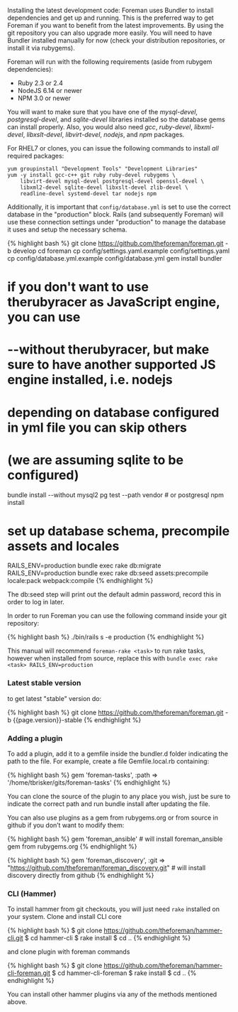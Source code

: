 
Installing the latest development code:
Foreman uses Bundler to install dependencies and get up and running. This is the preferred way to get Foreman if you want to benefit from the latest improvements. By using the git repository you can also upgrade more easily. You will need to have Bundler installed manually for now (check your distribution repositories, or install it via rubygems).

Foreman will run with the following requirements (aside from rubygem dependencies):

* Ruby 2.3 or 2.4
* NodeJS 6.14 or newer
* NPM 3.0 or newer

You will want to make sure that you have one of the *mysql-devel*,
*postgresql-devel*, and *sqlite-devel* libraries installed so the database
gems can install properly. Also, you would also need *gcc*, *ruby-devel*,
*libxml-devel*, *libxslt-devel*, *libvirt-devel*, *nodejs*, and *npm* packages.

For RHEL7 or clones, you can issue the following commands to install *all*
required packages:

    yum groupinstall "Development Tools" "Development Libraries"
    yum -y install gcc-c++ git ruby ruby-devel rubygems \
        libvirt-devel mysql-devel postgresql-devel openssl-devel \
        libxml2-devel sqlite-devel libxslt-devel zlib-devel \
        readline-devel systemd-devel tar nodejs npm

Additionally, it is important that `config/database.yml` is set to use
the correct database in the "production" block. Rails (and subsequently
Foreman) will use these connection settings under "production" to manage
the database it uses and setup the necessary schema.

{% highlight bash %}
git clone https://github.com/theforeman/foreman.git -b develop
cd foreman
cp config/settings.yaml.example config/settings.yaml
cp config/database.yml.example config/database.yml
gem install bundler
# if you don't want to use therubyracer as JavaScript engine, you can use
# --without therubyracer, but make sure to have another supported JS engine installed, i.e. nodejs
#
# depending on database configured in yml file you can skip others
# (we are assuming sqlite to be configured)
bundle install --without mysql2 pg test --path vendor # or postgresql
npm install
# set up database schema, precompile assets and locales
RAILS_ENV=production bundle exec rake db:migrate
RAILS_ENV=production bundle exec rake db:seed assets:precompile locale:pack webpack:compile
{% endhighlight %}

The db:seed step will print out the default admin password, record this in order to log in later.

In order to run Foreman you can use the following command inside your git repository:

{% highlight bash %}
./bin/rails s -e production
{% endhighlight %}

<div class="alert alert-info">This manual will recommend <code>foreman-rake &lt;task&gt;</code> to run rake tasks, however when installed from source, replace this with <code>bundle exec rake &lt;task&gt; RAILS_ENV=production</code></div>

### Latest stable version

to get latest "stable" version do:

{% highlight bash %}
git clone https://github.com/theforeman/foreman.git -b {{page.version}}-stable
{% endhighlight %}

### Adding a plugin
To add a plugin, add it to a gemfile inside the bundler.d folder indicating the path to the file. For example, create a file Gemfile.local.rb containing:

{% highlight bash %}
gem 'foreman-tasks', :path => '/home/tbrisker/gits/foreman-tasks'
{% endhighlight %}

You can clone the source of the plugin to any place you wish, just be sure to indicate the correct path and run bundle install after updating the file.

You can also use plugins as a gem from rubygems.org or from source in github if you don’t want to modify them:

{% highlight bash %}
gem 'foreman_ansible' # will install foreman_ansible gem from rubygems.org
{% endhighlight %}

{% highlight bash %}
gem 'foreman_discovery', :git => "https://github.com/theforeman/foreman_discovery.git" # will install discovery directly from github
{% endhighlight %}

### CLI (Hammer)

To install hammer from git checkouts, you will just need ```rake``` installed on your system.
Clone and install CLI core

{% highlight bash %}
$ git clone https://github.com/theforeman/hammer-cli.git
$ cd hammer-cli
$ rake install
$ cd ..
{% endhighlight %}

and clone plugin with foreman commands

{% highlight bash %}
$ git clone https://github.com/theforeman/hammer-cli-foreman.git
$ cd hammer-cli-foreman
$ rake install
$ cd ..
{% endhighlight %}

You can install other hammer plugins via any of the methods mentioned above.
